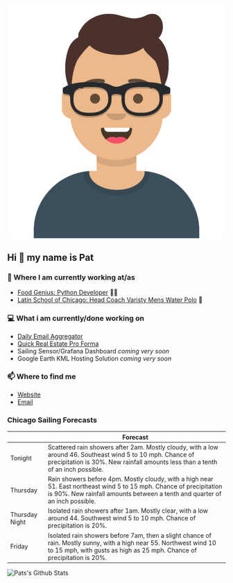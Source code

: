 [![Social banner for p-j-falconer](https://raw.githubusercontent.com/P-J-FALCONER/P-J-FALCONER/master/assets/avataaars.svg)](https://patfalconer.com/)
## Hi :wave: my name is Pat

### 💼 Where I am currently working at/as
- [Food Genius: Python Developer](https://getfoodgenius.com/) 🍔🐍
- [Latin School of Chicago: Head Coach Varisty Mens Water Polo](https://www.latinschool.org/) 🤽


### 💻 What i am currently/done working on
 - [Daily Email Aggregator](https://github.com/P-J-FALCONER/dott_daily_mail)
 - [Quick Real Estate Pro Forma](https://github.com/P-J-FALCONER/henry)
 - Sailing Sensor/Grafana Dashboard *coming very soon*
 - Google Earth KML Hosting Solution *coming very soon*

### 📫 Where to find me
 - [Website](https://patfalconer.com/)
 - [Email](mailto:patrick.j.falconer@gmail.com)


### Chicago Sailing Forecasts
|   | Forecast  |
|---|---|
| Tonight | Scattered rain showers after 2am. Mostly cloudy, with a low around 46. Southeast wind 5 to 10 mph. Chance of precipitation is 30%. New rainfall amounts less than a tenth of an inch possible. |
| Thursday | Rain showers before 4pm. Mostly cloudy, with a high near 51. East northeast wind 5 to 15 mph. Chance of precipitation is 90%. New rainfall amounts between a tenth and quarter of an inch possible. |
| Thursday Night | Isolated rain showers after 1am. Mostly clear, with a low around 44. Southwest wind 5 to 10 mph. Chance of precipitation is 20%. |
| Friday | Isolated rain showers before 7am, then a slight chance of rain. Mostly sunny, with a high near 55. Northwest wind 10 to 15 mph, with gusts as high as 25 mph. Chance of precipitation is 20%. |

![Pats's Github Stats](https://github-readme-stats.vercel.app/api?username=p-j-falconer&show_icons=true&theme=radical)
